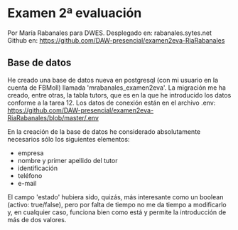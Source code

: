 # Examen 2ª evaluación

Por María Rabanales para DWES.
Desplegado en: rabanales.sytes.net 
Github en: https://github.com/DAW-presencial/examen2eva-RiaRabanales

## Base de datos
He creado una base de datos nueva en postgresql (con mi usuario en la cuenta de FBMoll) llamada 'mrabanales_examen2eva'. 
La migración me ha creado, entre otras, la tabla tutors, que es en la que he introducido los datos conforme a la tarea 12.
Los datos de conexión están en el archivo .env: https://github.com/DAW-presencial/examen2eva-RiaRabanales/blob/master/.env

En la creación de la base de datos he considerado absolutamente necesarios sólo los siguientes elementos:
* empresa
* nombre y primer apellido del tutor
* identificación
* teléfono
* e-mail


El campo 'estado' hubiera sido, quizás, más interesante como un boolean (activo: true/false), pero por falta de tiempo no me da tiempo a modificarlo y, en cualquier caso, funciona bien como está y permite la introducción de más de dos valores.